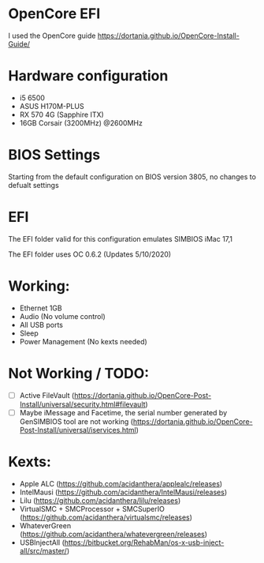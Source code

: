 # OpenCore EFI

I used the OpenCore guide https://dortania.github.io/OpenCore-Install-Guide/

# Hardware configuration
* i5 6500
* ASUS H170M-PLUS
* RX 570 4G (Sapphire ITX) 
* 16GB Corsair (3200MHz) @2600MHz 

# BIOS Settings
Starting from the default configuration on BIOS version 3805, no changes to defualt settings

# EFI

The EFI folder valid for this configuration emulates SIMBIOS iMac 17,1 

The EFI folder uses OC 0.6.2 (Updates 5/10/2020)

# Working:
* Ethernet 1GB
* Audio (No volume control)
* All USB ports
* Sleep
* Power Management (No kexts needed)

# Not Working / TODO:
- [ ] Active FileVault (https://dortania.github.io/OpenCore-Post-Install/universal/security.html#filevault)
- [ ] Maybe iMessage and Facetime, the serial number generated by GenSIMBIOS tool are not working (https://dortania.github.io/OpenCore-Post-Install/universal/iservices.html)

# Kexts:
* Apple ALC (https://github.com/acidanthera/applealc/releases)
* IntelMausi (https://github.com/acidanthera/IntelMausi/releases)
* Lilu (https://github.com/acidanthera/lilu/releases)
* VirtualSMC + SMCProcessor + SMCSuperIO (https://github.com/acidanthera/virtualsmc/releases)
* WhateverGreen (https://github.com/acidanthera/whatevergreen/releases)
* USBInjectAll (https://bitbucket.org/RehabMan/os-x-usb-inject-all/src/master/)
